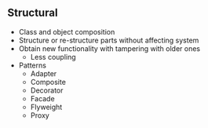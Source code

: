 ## Structural

* Class and object composition
* Structure or re-structure parts without affecting system
* Obtain new functionality with tampering with older ones
  * Less coupling
* Patterns
  * Adapter
  * Composite
  * Decorator
  * Facade
  * Flyweight
  * Proxy